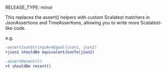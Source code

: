 RELEASE_TYPE: minor

This replaces the assert() helpers with custom Scalatest matchers in JsonAssertions and TimeAssertions, allowing you to write more Scalatest-like code.

e.g.

```diff
-assertJsonStringsAreEqual(json1, json2)
+json1 shouldBe equivalentJsonTo(json2)
```

```diff
-assertRecent(t)
+t shouldBe recent()
```
